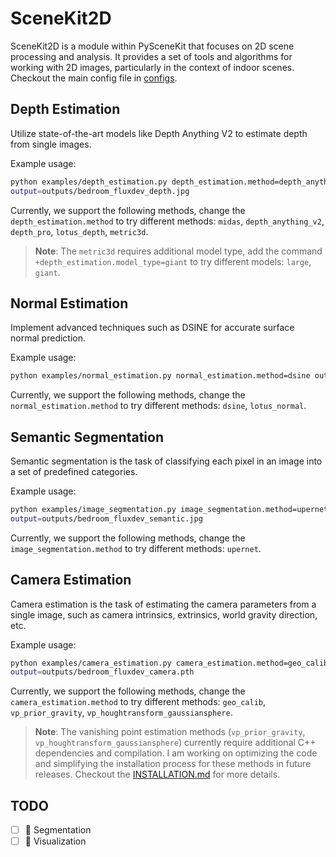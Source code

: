 # SceneKit2D

SceneKit2D is a module within PySceneKit that focuses on 2D scene processing and analysis. It provides a set of tools and algorithms for working with 2D images, particularly in the context of indoor scenes. Checkout the main config file in [configs](./configs/scenekit2d.yaml).

## Depth Estimation

Utilize state-of-the-art models like Depth Anything V2 to estimate depth from single images.

Example usage:

```bash
python examples/depth_estimation.py depth_estimation.method=depth_anything_v2 input=examples/data/bedroom_fluxdev.jpg
output=outputs/bedroom_fluxdev_depth.jpg
```
Currently, we support the following methods, change the `depth_estimation.method` to try different methods: `midas`, `depth_anything_v2`, `depth_pro`, `lotus_depth`, `metric3d`.

> **Note**: The `metric3d` requires additional model type, add the command `+depth_estimation.model_type=giant` to try different models: `large`, `giant`.

## Normal Estimation

Implement advanced techniques such as DSINE for accurate surface normal prediction.

Example usage:

```bash
python examples/normal_estimation.py normal_estimation.method=dsine output=outputs/bedroom_fluxdev_normal.jpg
```

Currently, we support the following methods, change the `normal_estimation.method` to try different methods: `dsine`, `lotus_normal`.

## Semantic Segmentation

Semantic segmentation is the task of classifying each pixel in an image into a set of predefined categories.

Example usage:

```bash
python examples/image_segmentation.py image_segmentation.method=upernet input=examples/data/bedroom_fluxdev.jpg
output=outputs/bedroom_fluxdev_semantic.jpg
```

Currently, we support the following methods, change the `image_segmentation.method` to try different methods: `upernet`.

## Camera Estimation

Camera estimation is the task of estimating the camera parameters from a single image, such as camera intrinsics, extrinsics, world gravity direction, etc.

Example usage:

```bash
python examples/camera_estimation.py camera_estimation.method=geo_calib input=examples/data/bedroom_fluxdev.jpg
output=outputs/bedroom_fluxdev_camera.pth
```

Currently, we support the following methods, change the `camera_estimation.method` to try different methods: `geo_calib`, `vp_prior_gravity`, `vp_houghtransform_gaussiansphere`.

> **Note**: The vanishing point estimation methods (`vp_prior_gravity`, `vp_houghtransform_gaussiansphere`) currently require additional C++ dependencies and compilation. I am working on optimizing the code and simplifying the installation process for these methods in future releases.
Checkout the [INSTALLATION.md](./INSTALLATION.md) for more details.

## TODO

- [ ] 🧩 Segmentation
- [ ] 🎨 Visualization
